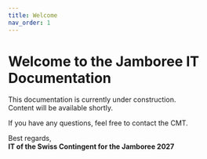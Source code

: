 ```yaml
---
title: Welcome
nav_order: 1
---
```


# Welcome to the Jamboree IT Documentation

This documentation is currently under construction.  
Content will be available shortly.

If you have any questions, feel free to contact the CMT.

Best regards,  
**IT of the Swiss Contingent for the Jamboree 2027**
